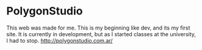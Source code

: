 # PolygonStudio
This web was made for me. This is my beginning like dev, and its my first site. It is currently in development, but as I started classes at the university, I had to stop.
http://polygonstudio.com.ar/
